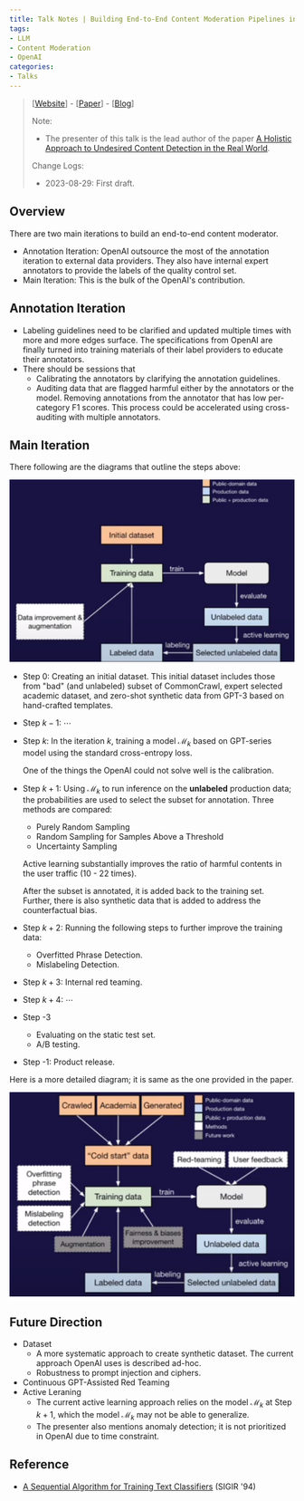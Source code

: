 ```yaml
---
title: Talk Notes | Building End-to-End Content Moderation Pipelines in the Real World
tags: 
- LLM
- Content Moderation
- OpenAI
categories:
- Talks
---
```

> [[Website](https://multimodal-content-moderation.github.io/)] - [[Paper](https://arxiv.org/abs/2208.03274)] - [[Blog](https://openai.com/blog/new-and-improved-content-moderation-tooling)]
> 
> Note:
> - The presenter of this talk is the lead author of the paper [A Holistic Approach to Undesired Content Detection in the Real World](https://arxiv.org/abs/2208.03274).
> 
> Change Logs:
>
> - 2023-08-29: First draft.
## Overview
There are two main iterations to build an end-to-end content moderator. 
- Annotation Iteration: OpenAI outsource the most of the annotation iteration to external data providers. They also have internal expert annotators to provide the labels of the quality control set.
- Main Iteration: This is the bulk of the OpenAI's contribution.

## Annotation Iteration
- Labeling guidelines need to be clarified and updated multiple times with more and more edges surface. The specifications from OpenAI are finally turned into training materials of their label providers to educate their annotators.
- There should be sessions that
  - Calibrating the annotators by clarifying the annotation guidelines.
  - Auditing data that are flagged harmful either by the annotators or the model. Removing annotations from the annotator that has low per-category F1 scores. This process could be accelerated using cross-auditing with multiple annotators.

## Main Iteration
There following are the diagrams that outline the steps above:

![](https://raw.githubusercontent.com/guanqun-yang/remote-images/master/2023/08/upgit_20230830_1693372643.png)

- Step 0: Creating an initial dataset. This initial dataset includes those from "bad" (and unlabeled) subset of CommonCrawl, expert selected academic dataset, and zero-shot synthetic data from GPT-3 based on hand-crafted templates.
- Step $k-1$: $\cdots$
- Step $k$: In the iteration $k$, training a model $\mathcal{M}_k$ based on GPT-series model using the standard cross-entropy loss.
  
  One of the things the OpenAI could not solve well is the calibration.

- Step $k+1$: Using $\mathcal{M}_k$ to run inference on the **unlabeled** production data; the probabilities are used to select the subset for annotation. Three methods are compared:
  - Purely Random Sampling
  - Random Sampling for Samples Above a Threshold
  - Uncertainty Sampling
  
  Active learning substantially improves the ratio of harmful contents in the user traffic (10 - 22 times).
  
  After the subset is annotated, it is added back to the training set. Further, there is also synthetic data that is added to address the counterfactual bias.
- Step $k+2$: Running the following steps to further improve the training data:
  - Overfitted Phrase Detection.
  - Mislabeling Detection.
- Step $k+3$: Internal red teaming.
- Step $k+4$: $\cdots$
- Step -3
  - Evaluating on the static test set.
  - A/B testing.
- Step -1: Product release.

Here is a more detailed diagram; it is same as the one provided in the paper.

![](https://raw.githubusercontent.com/guanqun-yang/remote-images/master/2023/08/upgit_20230830_1693372755.png)

## Future Direction
- Dataset
  - A more systematic approach to create synthetic dataset. The current approach OpenAI uses is described ad-hoc.
  - Robustness to prompt injection and ciphers.
- Continuous GPT-Assisted Red Teaming
- Active Leraning
  - The current active learning approach relies on the model $\mathcal{M}_k$ at Step $k+1$, which the model $\mathcal{M}_k$ may not be able to generalize.
  - The presenter also mentions anomaly detection; it is not prioritized in OpenAI due to time constraint.

## Reference
- [A Sequential Algorithm for Training Text Classifiers](https://arxiv.org/pdf/cmp-lg/9407020.pdf) (SIGIR '94)
